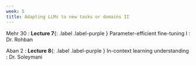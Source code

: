 ```yaml
---
week: 5
title: Adapting LLMs to new tasks or domains II
---
```


Mehr 30
: **Lecture 7**{: .label .label-purple } Parameter-efficient fine-tuning I
  : Dr. Rohban

Aban 2
: **Lecture 8**{: .label .label-purple } In-context learning understanding
  : Dr. Soleymani
